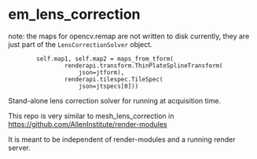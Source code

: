 # em_lens_correction

note: the maps for opencv.remap are not written to disk currently, they are just part of the `LensCorrectionSolver` object. 
```
        self.map1, self.map2 = maps_from_tform(
                renderapi.transform.ThinPlateSplineTransform(
                    json=jtform),
                renderapi.tilespec.TileSpec(
                    json=jtspecs[0]))
```

Stand-alone lens correction solver for running at acquisition time.

This repo is very similar to mesh_lens_correction in 
https://github.com/AllenInstitute/render-modules

It is meant to be independent of render-modules and a running render server.
